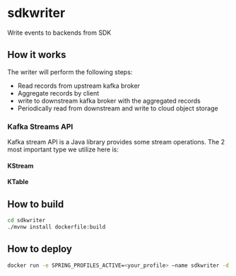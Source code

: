 # sdkwriter
Write events to backends from SDK

## How it works
The writer will perform the following steps:
- Read records from upstream kafka broker
- Aggregate records by client
- write to downstream kafka broker with the aggregated records
- Periodically read from downstream and write to cloud object storage

### Kafka Streams API
Kafka stream API is a Java library provides some stream operations. The 2 most important type we utilize here is:
#### KStream

#### KTable

## How to build
```bash
cd sdkwriter
./mvnw install dockerfile:build
```
## How to deploy
```bash
docker run -e SPRING_PROFILES_ACTIVE=<your_profile> —name sdkwriter -d docker-registry.dv-api.com/library/sdkwriter:0.1.0
```
